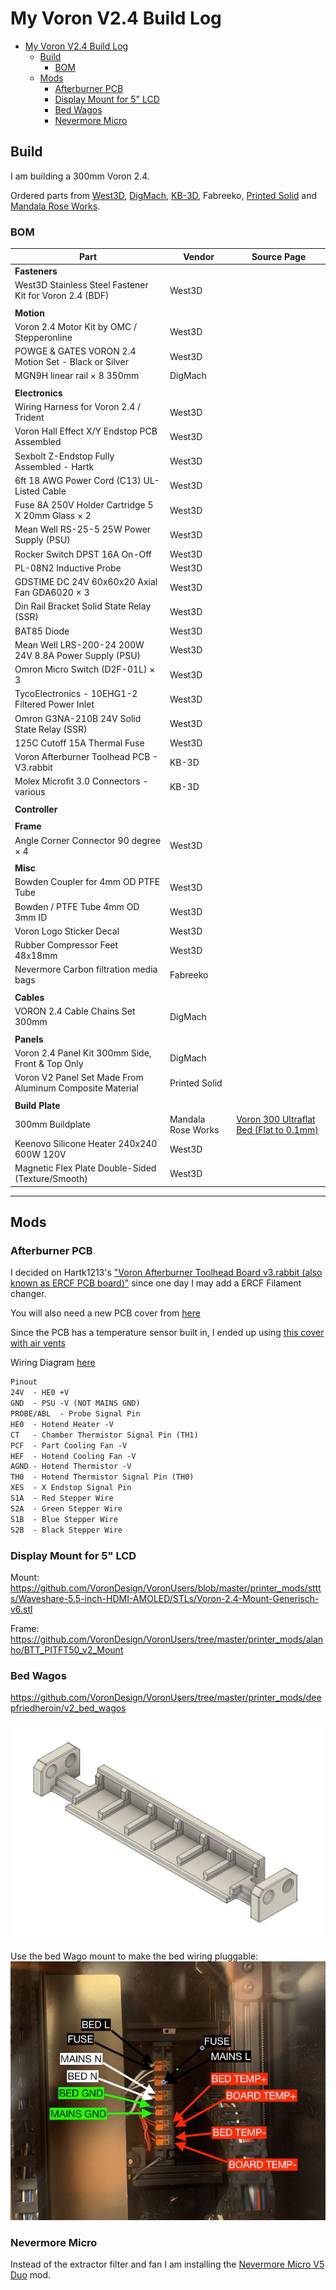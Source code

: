 # My Voron V2.4 Build Log

- [My Voron V2.4 Build Log](#my-voron-v24-build-log)
  - [Build](#build)
    - [BOM](#bom)
  - [Mods](#mods)
    - [Afterburner PCB](#afterburner-pcb)
    - [Display Mount for 5" LCD](#display-mount-for-5-lcd)
    - [Bed Wagos](#bed-wagos)
    - [Nevermore Micro](#nevermore-micro)

## Build

I am building a 300mm Voron 2.4.

Ordered parts from [West3D](https://west3d.com), [DigMach](https://store.digmach.com), [KB-3D](https://kb-3d.com/store/), Fabreeko, [Printed Solid](https://www.printedsolid.com) and [Mandala Rose Works](https://mandalaroseworks.com).

### BOM

| Part                                                     | Vendor             | Source Page                                                                                             |
| -------------------------------------------------------- | ------------------ | ------------------------------------------------------------------------------------------------------- |
| **Fasteners**                                            |
| West3D Stainless Steel Fastener Kit for Voron 2.4 (BDF)  | West3D             |                                                                                                         |
|                                                          |
| **Motion**                                               |
| Voron 2.4 Motor Kit by OMC / Stepperonline               | West3D             |                                                                                                         |
| POWGE & GATES VORON 2.4 Motion Set - Black or Silver     | West3D             |                                                                                                         |
| MGN9H linear rail × 8 350mm                              | DigMach            |                                                                                                         |
|                                                          |
| **Electronics**                                          |
| Wiring Harness for Voron 2.4 / Trident                   | West3D             |                                                                                                         |
| Voron Hall Effect X/Y Endstop PCB Assembled              | West3D             |                                                                                                         |
| Sexbolt Z-Endstop Fully Assembled - Hartk                | West3D             |                                                                                                         |
| 6ft 18 AWG Power Cord (C13) UL-Listed Cable              | West3D             |                                                                                                         |
| Fuse 8A 250V Holder Cartridge 5 X 20mm Glass × 2         | West3D             |                                                                                                         |
| Mean Well RS-25-5 25W Power Supply (PSU)                 | West3D             |                                                                                                         |
| Rocker Switch DPST 16A On-Off                            | West3D             |                                                                                                         |
| PL-08N2 Inductive Probe                                  | West3D             |                                                                                                         |
| GDSTIME DC 24V 60x60x20 Axial Fan GDA6020 × 3            | West3D             |                                                                                                         |
| Din Rail Bracket Solid State Relay (SSR)                 | West3D             |                                                                                                         |
| BAT85 Diode                                              | West3D             |                                                                                                         |
| Mean Well LRS-200-24 200W 24V 8.8A Power Supply (PSU)    | West3D             |                                                                                                         |
| Omron Micro Switch (D2F-01L) × 3                         | West3D             |                                                                                                         |
| TycoElectronics - 10EHG1-2 Filtered Power Inlet          | West3D             |                                                                                                         |
| Omron G3NA-210B 24V Solid State Relay (SSR)              | West3D             |                                                                                                         |
| 125C Cutoff 15A Thermal Fuse                             | West3D             |                                                                                                         |
| Voron Afterburner Toolhead PCB - V3.rabbit               | KB-3D              |                                                                                                         |
| Molex Microfit 3.0 Connectors - various                  | KB-3D              |                                                                                                         |
|                                                          |
| **Controller**                                           |
|                                                          |
| **Frame**                                                |
| Angle Corner Connector 90 degree × 4                     | West3D             |                                                                                                         |
|                                                          |
| **Misc**                                                 |
| Bowden Coupler for 4mm OD PTFE Tube                      | West3D             |                                                                                                         |
| Bowden / PTFE Tube 4mm OD 3mm ID                         | West3D             |                                                                                                         |
| Voron Logo Sticker Decal                                 | West3D             |                                                                                                         |
| Rubber Compressor Feet 48x18mm                           | West3D             |                                                                                                         |
| Nevermore Carbon filtration media bags                   | Fabreeko           |                                                                                                         |
|                                                          |
| **Cables**                                               |
| VORON 2.4 Cable Chains Set 300mm                         | DigMach            |                                                                                                         |
|                                                          |
| **Panels**                                               |
| Voron 2.4 Panel Kit 300mm Side, Front & Top Only         | DigMach            |                                                                                                         |
| Voron V2 Panel Set Made From Aluminum Composite Material | Printed Solid      |                                                                                                         |
|                                                          |
| **Build Plate**                                          |
| 300mm Buildplate                                         | Mandala Rose Works | [Voron 300 Ultraflat Bed (Flat to 0.1mm)](https://mandalaroseworks.com/products/voron-300-standard-bed) |
| Keenovo Silicone Heater 240x240 600W 120V                | West3D             |                                                                                                         |
| Magnetic Flex Plate Double-Sided (Texture/Smooth)        | West3D             |                                                                                                         |

---

## Mods

### Afterburner PCB

I decided on Hartk1213's ["Voron Afterburner Toolhead Board v3.rabbit (also known as ERCF PCB board)"](https://github.com/VoronDesign/Voron-Hardware/tree/master/Afterburner_Toolhead_PCB) since one day I may add a ERCF Filament changer.

You will also need a new PCB cover from [here](https://github.com/VoronDesign/Voron-Hardware/tree/master/Afterburner_Toolhead_PCB/STLs/Clockwork/Covers)

Since the PCB has a temperature sensor built in, I ended up using [this cover with air vents](https://github.com/craxoor/VoronMods/blob/master/PCB%20Cover/STL/Afterburner-PCBCover-AirVents.stl)

Wiring Diagram [here](https://github.com/VoronDesign/Voron-Hardware/blob/master/Afterburner_Toolhead_PCB/Images/Rev3.2/wiringDiagram.png)

```txt
Pinout
24V  - HE0 +V
GND  - PSU -V (NOT MAINS GND)
PROBE/ABL  - Probe Signal Pin
HE0  - Hotend Heater -V
CT   - Chamber Thermistor Signal Pin (TH1)
PCF  - Part Cooling Fan -V
HEF  - Hotend Cooling Fan -V
AGND - Hotend Thermistor -V
TH0  - Hotend Thermistor Signal Pin (TH0)
XES  - X Endstop Signal Pin
S1A  - Red Stepper Wire
S2A  - Green Stepper Wire
S1B  - Blue Stepper Wire
S2B  - Black Stepper Wire
```

### Display Mount for 5" LCD

Mount:  
<https://github.com/VoronDesign/VoronUsers/blob/master/printer_mods/sttts/Waveshare-5.5-inch-HDMI-AMOLED/STLs/Voron-2.4-Mount-Generisch-v6.stl>

Frame:  
<https://github.com/VoronDesign/VoronUsers/tree/master/printer_mods/alanho/BTT_PITFT50_v2_Mount>

### Bed Wagos

<https://github.com/VoronDesign/VoronUsers/tree/master/printer_mods/deepfriedheroin/v2_bed_wagos>

![Bed Wagos](https://github.com/VoronDesign/VoronUsers/blob/ef37f8709a9fe568c8f1ffa073bdab2cae82b404/printer_mods/deepfriedheroin/v2_bed_wagos/images/cad_image.jpg?raw=true)

Use the bed Wago mount to make the bed wiring pluggable:
![Bed wiring](https://github.com/VoronDesign/VoronUsers/blob/ef37f8709a9fe568c8f1ffa073bdab2cae82b404/printer_mods/deepfriedheroin/v2_bed_wagos/images/confusing_wiring_diagram.png?raw=true)

### Nevermore Micro

Instead of the extractor filter and fan I am installing the [Nevermore Micro V5 Duo](https://github.com/nevermore3d/Nevermore_Micro) mod.
